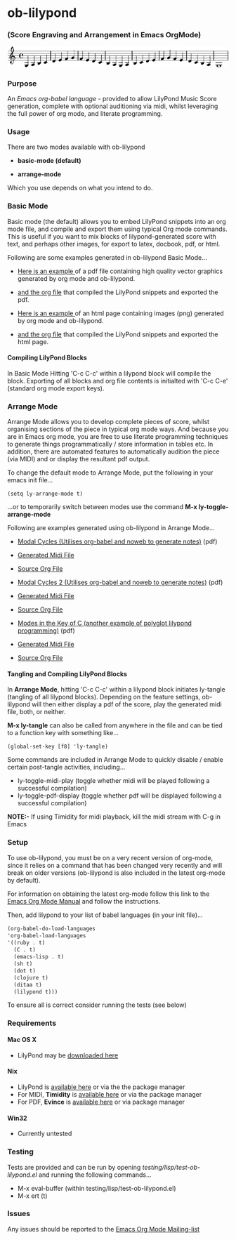 # ob-lilypond 

### (Score Engraving and Arrangement in Emacs OrgMode)

![mixolydian-mode](https://github.com/mjago/ob-lilypond/raw/master/examples/basic-mode/html-example/mixolydian.png)

### Purpose
An _Emacs org-babel language_ - provided to allow LilyPond Music Score generation, complete 
with optional auditioning via midi, whilst leveraging the full power of org mode, and literate programming.

### Usage
There are two modes available with ob-lilypond

  - **basic-mode (default)**

  - **arrange-mode**

Which you use depends on what you intend to do.

### Basic Mode
Basic mode (the default) allows you to embed LilyPond snippets into an org mode file, and 
compile and export them using typical Org mode commands. This is useful if you want to mix 
blocks of lilypond-generated score with text, and perhaps other images, for export to latex, 
docbook, pdf, or html.

Following are some examples generated in ob-lilypond Basic Mode...

 - [Here is an example ](https://github.com/mjago/ob-lilypond/blob/master/examples/basic-mode/pdf-example/pdf-example.pdf?raw=true) of a pdf file containing high quality vector graphics generated by org mode and ob-lilypond.
 - [and the org file](https://raw.github.com/mjago/ob-lilypond/master/examples/basic-mode/pdf-example/pdf-example.org) that compiled the LilyPond snippets and exported the pdf.

 - [Here is an example ](https://github.com/mjago/ob-lilypond/raw/master/examples/basic-mode/html-example/html-example.html) of an html page containing images (png) generated by org mode and ob-lilypond.
 - [and the org file](https://raw.github.com/mjago/ob-lilypond/blob/master/examples/basic-mode/html-example/html-example.org) that compiled the LilyPond snippets and exported the html page.

#### Compiling LilyPond Blocks
In Basic Mode Hitting 'C-c C-c' within a lilypond block will compile the block. Exporting of all blocks and org file contents is initialted with 'C-c C-e' (standard org mode export keys). 

### Arrange Mode
Arrange Mode allows you to develop complete pieces of score, whilst
organising sections of the piece in typical org mode ways. And because
you are in Emacs org mode, you are free to use literate programming
techniques to generate things programmatically / store information in
tables etc. In addition, there are automated features to automatically
audition the piece (via MIDI) and or display the resultant pdf output.

To change the default mode to Arrange Mode, put the following in your emacs init file...

    (setq ly-arrange-mode t)

...or to temporarily switch between modes use the command **M-x ly-toggle-arrange-mode**

Following are examples generated using ob-lilypond in Arrange Mode...

 - [Modal Cycles (Utilises org-babel and noweb to generate notes)](https://github.com/mjago/ob-lilypond/blob/master/examples/arrange-mode/Modal-Cycle/modal-cycle.pdf?raw=true) (pdf)
 - [Generated Midi File](https://github.com/mjago/ob-lilypond/blob/master/examples/arrange-mode/Modal-Cycle/modal-cycle.midi?raw=true)
 - [Source Org File](https://raw.github.com/mjago/ob-lilypond/blob/master/examples/arrange-mode/Modal-Cycle/modal-cycle.org)

 - [Modal Cycles 2 (Utilises org-babel and noweb to generate notes)](https://github.com/mjago/ob-lilypond/blob/master/examples/arrange-mode/Modal-Cycle-2/modal-cycle-2.pdf?raw=true) (pdf)
 - [Generated Midi File](https://github.com/mjago/ob-lilypond/blob/master/examples/arrange-mode/Modal-Cycle-2/modal-cycle-2.midi?raw=true)
 - [Source Org File](https://raw.github.com/mjago/ob-lilypond/blob/master/examples/arrange-mode/Modal-Cycle-2/modal-cycle-2.org)

 - [Modes in the Key of C (another example of polyglot lilypond programming)](https://github.com/mjago/ob-lilypond/blob/master/examples/arrange-mode/Modes-in-Key-of-C/modes-in-key-of-c.pdf?raw=true) (pdf)
 - [Generated Midi File](https://github.com/mjago/ob-lilypond/blob/master/examples/arrange-mode/Modes-in-Key-of-C/modes-in-key-of-c.midi?raw=true)
 - [Source Org File](https://raw.github.com/mjago/ob-lilypond/blob/master/examples/arrange-mode/Modes-in-Key-of-C/modes-in-key-of-c.org)

#### Tangling and Compiling LilyPond Blocks
In **Arrange Mode**, hitting 'C-c C-c' within a lilypond block initiates ly-tangle (tangling of all
lilypond blocks). Depending on the feature settings, ob-lilypond will then either display a pdf of the score, play the generated midi file, both, or neither. 

**M-x ly-tangle** can also be called from anywhere in the file
and can be tied to a function key with something like...

    (global-set-key [f8] 'ly-tangle)

Some commands are included in Arrange Mode to quickly disable / enable certain post-tangle
activities, including...

 - ly-toggle-midi-play (toggle whether midi will be played following a successful compilation)
 - ly-toggle-pdf-display (toggle whether pdf will be displayed following a successful compilation)

**NOTE:-** If using Timidity for midi playback, kill the midi stream with C-g in Emacs

### Setup
To use ob-lilypond, you must be on a very recent version of org-mode,
since it relies on a command that has been changed very recently and will break on older versions (ob-lilypond is also included in the latest org-mode by default).

For information on obtaining the latest org-mode follow this link
to the [Emacs Org Mode Manual](http://orgmode.org/manual/Installation.html) and follow the instructions.

Then, add lilypond to your list of babel languages (in your init file)...

    (org-babel-do-load-languages
    'org-babel-load-languages
    '((ruby . t)
      (C . t)
      (emacs-lisp . t)
      (sh t)
      (dot t)
      (clojure t)
      (ditaa t)
      (lilypond t)))

To ensure all is correct consider running the tests (see below)

### Requirements

#### Mac OS X
 - LilyPond may be [downloaded here](http://lilypond.org/)

#### Nix
  - LilyPond is [available here](http://lilypond.org/) or via the the package manager
  - For MIDI, **Timidity** is [available here](http://timidity.sourceforge.net/) or via the package manager
  - For PDF, **Evince** is [available here](http://live.gnome.org/Evince/Downloads) or via package manager

#### Win32
 - Currently untested

### Testing
Tests are provided and can be run by opening _testing/lisp/test-ob-lilypond.el_ and running the following commands...

  - M-x eval-buffer (within testing/lisp/test-ob-lilypond.el)
  - M-x ert (t) 

### Issues
Any issues should be reported to the [Emacs Org Mode Mailing-list](http://orgmode.org)

